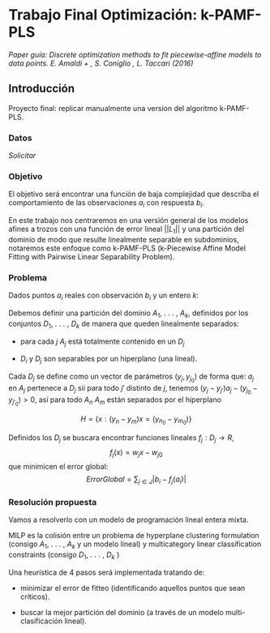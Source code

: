 # Trabajo Final Optimización: k-PAMF-PLS

_Paper guía: Discrete optimization methods to fit
piecewise-affine models to data points. E. Amaldi + , S. Coniglio , L. Taccari (2016)_

## Introducción

Proyecto final: replicar manualmente una version del algoritmo k-PAMF-PLS.

### Datos

_Solicitar_

### Objetivo

El objetivo será encontrar una función de baja complejidad que describa el comportamiento de las observaciones $a_{i}$ con respuesta $b_{i}$.

En este trabajo nos centraremos en una versión general de los modelos afines a trozos con una función de error lineal $||L_{1}||$ y una partición del dominio de modo que resulte linealmente separable en subdominios, notaremos este enfoque como k-PAMF-PLS (k-Piecewise Affine Model Fitting with Pairwise Linear Separability Problem).

### Problema

Dados puntos $a_{i}$ reales con observación $b_{i}$ y un entero $k$:

Debemos definir una partición del dominio $A_{1}$, . . . , $A_{k}$, definidos por los conjuntos $D_{1}$, . . . , $D_{k}$ de manera que queden linealmente separados:

* para cada $j$ $A_{j}$ está totalmente contenido en un $D_{j}$

* $D_{i}$ y $D_{j}$ son separables por un hiperplano (una lineal).

Cada $D_{j}$ se define como un vector de parámetros $(y_{j},y_{j_{0}})$ de forma que:
$a_{j}$ en $A_{j}$ pertenece a $D_{j}$ sii para todo $j'$ distinto de $j$, tenemos 
$(y_{j} - y_{j'})a_{j}- (y_{j_{0}} - y_{j'_{0}}) > 0$, así para todo $A_{n}$ $A_{m}$ están separados por el hiperplano

$$H=\{ x : (y_{n} - y_{m})x = (y_{n_{0}}-y_{m_{0}})\}$$

Definidos los $D_{j}$ se buscara encontrar funciones lineales $f_{j}:D_{j}\rightarrow R$, $$f_{j}(x)=w_{j}x-w_{j0}$$ que minimicen el error global:
$$
ErrorGlobal=\sum_{j \in J}|b_{i}-f_{j}(a_{i})|
$$

### Resolución propuesta

Vamos a resolverlo con un modelo de programación lineal entera mixta.

MILP es la colisión entre un problema de hyperplane clustering formulation (consigo $A_{1}$, . . . , $A_{k}$ y un modelo lineal) y multicategory linear classification constraints (consigo $D_{1}$, . . . , $D_{k}$ )

Una heurística de 4 pasos será implementada tratando de:

* minimizar el error de fitteo (identificando aquellos puntos que sean críticos).

* buscar la mejor partición del dominio (a través de un modelo multi-clasificación lineal). 

